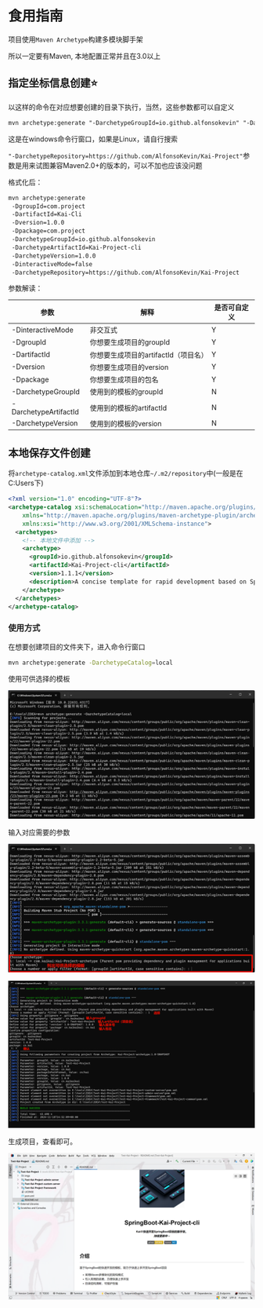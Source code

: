 # 食用指南

项目使用`Maven Archetype`构建多模块脚手架

所以一定要有Maven, 本地配置正常并且在3.0以上

## 指定坐标信息创建⭐

以这样的命令在对应想要创建的目录下执行，当然，这些参数都可以自定义

```xml
mvn archetype:generate "-DarchetypeGroupId=io.github.alfonsokevin" "-DarchetypeArtifactId=Kai-Project-cli" "-DarchetypeVersion=1.1.1" "-DgroupId=com.project" "-DartifactId=Kai-Cli" "-Dversion=1.0.0" "-DinteractiveMode=false" "-DarchetypeRepository=https://github.com/AlfonsoKevin/Kai-Project"
```

这是在windows命令行窗口，如果是Linux，请自行搜索

`"-DarchetypeRepository=https://github.com/AlfonsoKevin/Kai-Project"`参数是用来试图兼容Maven2.0+的版本的，可以不加也应该没问题

格式化后：

```xml
mvn archetype:generate
 -DgroupId=com.project
 -DartifactId=Kai-Cli
 -Dversion=1.0.0
 -Dpackage=com.project
 -DarchetypeGroupId=io.github.alfonsokevin
 -DarchetypeArtifactId=Kai-Project-cli
 -DarchetypeVersion=1.0.0
 -DinteractiveMode=false
 -DarchetypeRepository=https://github.com/AlfonsoKevin/Kai-Project
```



参数解读：

| 参数                  | 解释                                 | 是否可自定义 |
| --------------------- | ------------------------------------ | ------------ |
| -DinteractiveMode     | 非交互式                             | Y            |
| -DgroupId             | 你想要生成项目的groupId              | Y            |
| -DartifactId          | 你想要生成项目的artifactId（项目名） | Y            |
| -Dversion             | 你想要生成项目的version              | Y            |
| -Dpackage             | 你想要生成项目的包名                 | Y            |
| -DarchetypeGroupId    | 使用到的模板的groupId                | N            |
| -DarchetypeArtifactId | 使用到的模板的artifactId             | N            |
| -DarchetypeVersion    | 使用到的模板的version                | N            |





## 本地保存文件创建



将`archetype-catalog.xml`文件添加到本地仓库`~/.m2/repository`中(一般是在C:Users下)

```xml
<?xml version="1.0" encoding="UTF-8"?>
<archetype-catalog xsi:schemaLocation="http://maven.apache.org/plugins/maven-archetype-plugin/archetype-catalog/1.0.0 http://maven.apache.org/xsd/archetype-catalog-1.0.0.xsd"
    xmlns="http://maven.apache.org/plugins/maven-archetype-plugin/archetype-catalog/1.0.0"
    xmlns:xsi="http://www.w3.org/2001/XMLSchema-instance">
  <archetypes>
    <!-- 本地文件中添加 -->
    <archetype>
      <groupId>io.github.alfonsokevin</groupId>
      <artifactId>Kai-Project-cli</artifactId>
      <version>1.1.1</version>
      <description>A concise template for rapid development based on SpringBoot</description>
    </archetype>
  </archetypes>
</archetype-catalog>

```



### 使用方式

在想要创建项目的文件夹下，进入命令行窗口

```bash
mvn archetype:generate -DarchetypeCatalog=local
```



使用可供选择的模板

![img1.png](https://github.com/AlfonsoKevin/Kai-Project/blob/main/imgs/description/img1.png?raw=true)

输入对应需要的参数

![img2.png](https://github.com/AlfonsoKevin/Kai-Project/blob/main/imgs/description/img2.png?raw=true)

![img3.png](https://github.com/AlfonsoKevin/Kai-Project/blob/main/imgs/description/img3.png?raw=true)

生成项目，查看即可。

![img4.png](https://github.com/AlfonsoKevin/Kai-Project/blob/main/imgs/description/img4.png?raw=true)
